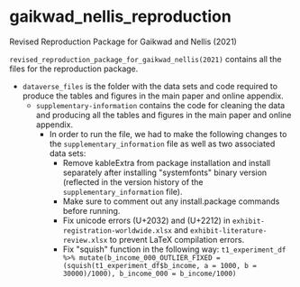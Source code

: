 # gaikwad_nellis_reproduction
 Revised Reproduction Package for Gaikwad and Nellis (2021) 
 
`revised_reproduction_package_for_gaikwad_nellis(2021)` contains all the files for the reproduction package. 
- `dataverse_files` is the folder with the data sets and code required to produce the tables and figures in the main paper and online appendix.
  - `supplementary-information` contains the code for cleaning the data and producing all the tables and figures in the main paper and online appendix.
    - In order to run the file, we had to make the following changes to the `supplementary_information` file as well as two associated data sets: 
      - Remove kableExtra from package installation and install separately after installing "systemfonts" binary version (reflected in the version history of the `supplementary_information` file).
      - Make sure to comment out any install.package commands before running.
      - Fix unicode errors (U+2032) and (U+2212) in `exhibit-registration-worldwide.xlsx` and `exhibit-literature-review.xlsx` to prevent LaTeX compilation errors. 
      - Fix "squish" function in the following way: `t1_experiment_df %>% mutate(b_income_000_OUTLIER_FIXED = (squish(t1_experiment_df$b_income, a = 1000, b = 30000)/1000), b_income_000 = b_income/1000)`
